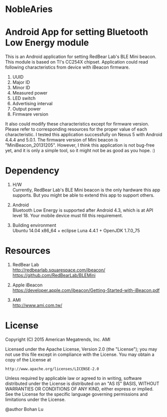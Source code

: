 # NobleAries
Android App for setting Bluetooth Low Energy module
==========

This is an Android application for setting RedBear Lab's BLE Mini beacon. This module is based on TI's CC254X chipset. Application could read following characteristics from device with iBeacon firmware.

1. UUID
2. Major ID
3. Minor ID
4. Measured power
5. LED switch
6. Advertising interval
7. Output power
8. Firmware version

It also could modify these characteristics except for firmware version. Please refer to corresponding resources for the proper value of each characteristic. I tested this application successfully on Nexus 5 with Android 4.4.4 and 5.0.1. The firmware version of Mini beacon is "MiniBeacon_20131205". However, I think this application is not bug-free yet, and it is only a simple tool, so it might not be as good as you hope. :)

Dependency
==========

1. H/W<br/>
  Currently, RedBear Lab's BLE Mini beacon is the only hardware this app supports. But you might be able to extend this app to support others.

2. Android<br/>
  Bluetooth Low Energy is supported after Android 4.3, which is at API level 18. Your mobile device must fill this requirement. 

3. Building environment<br/>
  Ubuntu 14.04 x86_64 + eclipse Luna 4.4.1 + OpenJDK 1.7.0_75

Resources
==========

1. RedBear Lab<br/>
  http://redbearlab.squarespace.com/ibeacon/<br/>
  https://github.com/RedBearLab/BLEMini

2. Apple iBeacon<br/>
  https://developer.apple.com/ibeacon/Getting-Started-with-iBeacon.pdf

3. AMI<br/>
  http://www.ami.com.tw/


License
==========

 Copyright (C) 2015 American Megatrends, Inc. AMI
 
 Licensed under the Apache License, Version 2.0 (the "License");
 you may not use this file except in compliance with the License.
 You may obtain a copy of the License at
 
    http://www.apache.org/licenses/LICENSE-2.0
 
 Unless required by applicable law or agreed to in writing, software
 distributed under the License is distributed on an "AS IS" BASIS,
 WITHOUT WARRANTIES OR CONDITIONS OF ANY KIND, either express or implied.
 See the License for the specific language governing permissions and
 limitations under the License.
      
 @author Bohan Lu
      
